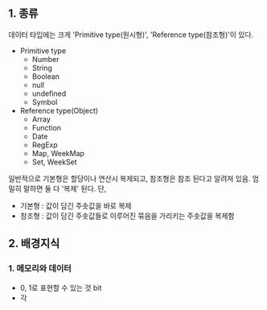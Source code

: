 
## 1. 종류

데이터 타입에는 크게 'Primitive type(원시형)', 'Reference type(참조형)'이 있다.
- Primitive type
	- Number
	- String
	- Boolean
	- null
	- undefined
	- Symbol
- Reference type(Object)
	- Array
	- Function
	- Date
	- RegExp
	- Map, WeekMap
	- Set, WeekSet

일반적으로 기본형은 할당이나 연산시 복제되고, 참조형은 참조 된다고 알려져 있음. 엄밀히 말하면 둘 다 '복제' 된다. 단,
- 기본형 : 값이 담긴 주솟값을 바로 복제
- 참조형 : 값이 담긴 주솟값들로 이루어진 묶음을 가리키는 주솟값을 복제함


## 2. 배경지식
### 1. 메모리와 데이터
- 0, 1로 표현할 수 있는 것 bit
- 각
